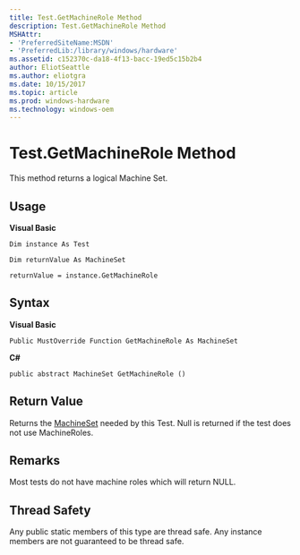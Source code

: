 ```yaml
---
title: Test.GetMachineRole Method
description: Test.GetMachineRole Method
MSHAttr:
- 'PreferredSiteName:MSDN'
- 'PreferredLib:/library/windows/hardware'
ms.assetid: c152370c-da18-4f13-bacc-19ed5c15b2b4
author: EliotSeattle
ms.author: eliotgra
ms.date: 10/15/2017
ms.topic: article
ms.prod: windows-hardware
ms.technology: windows-oem
---
```


# Test.GetMachineRole Method


This method returns a logical Machine Set.

## <span id="Usage"></span><span id="usage"></span><span id="USAGE"></span>Usage


**Visual Basic**

`Dim instance As Test`

`Dim returnValue As MachineSet`

`returnValue = instance.GetMachineRole`

## <span id="Syntax"></span><span id="syntax"></span><span id="SYNTAX"></span>Syntax


**Visual Basic**

`Public MustOverride Function GetMachineRole As MachineSet`

**C#**

`public abstract MachineSet GetMachineRole ()`

## <span id="Return_Value"></span><span id="return_value"></span><span id="RETURN_VALUE"></span>Return Value


Returns the [MachineSet](machineset-class.md) needed by this Test. Null is returned if the test does not use MachineRoles.

## <span id="Remarks"></span><span id="remarks"></span><span id="REMARKS"></span>Remarks


Most tests do not have machine roles which will return NULL.

## <span id="Thread_Safety"></span><span id="thread_safety"></span><span id="THREAD_SAFETY"></span>Thread Safety


Any public static members of this type are thread safe. Any instance members are not guaranteed to be thread safe.

 

 






